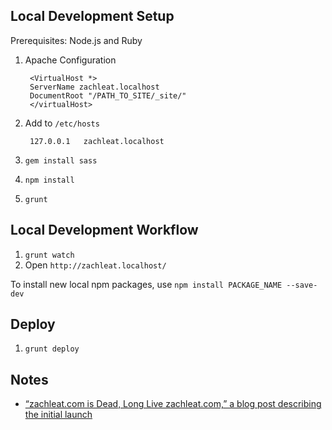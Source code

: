 ## Local Development Setup

Prerequisites: Node.js and Ruby

1. Apache Configuration

		<VirtualHost *>
		ServerName zachleat.localhost
		DocumentRoot "/PATH_TO_SITE/_site/"
		</virtualHost>
		
1. Add to `/etc/hosts`

		127.0.0.1	zachleat.localhost

1. `gem install sass`
1. `npm install`
1. `grunt`

## Local Development Workflow

1. `grunt watch`
1. Open `http://zachleat.localhost/`

To install new local npm packages, use `npm install PACKAGE_NAME --save-dev`

## Deploy

1. `grunt deploy`

## Notes

 * [“zachleat.com is Dead, Long Live zachleat.com,” a blog post describing the initial launch](http://www.zachleat.com/web/zachleat-is-dead/)
